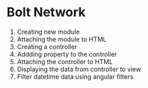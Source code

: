 # Bolt Network
1. Creating new module
2. Attaching the module to HTML
3. Creating a controller
4. Addding property to the controller
5. Attaching the controller to HTML
6. Displaying the data from controller to view
7. Filter datetime data using angular filters